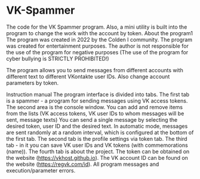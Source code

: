 # VK-Spammer
The code for the VK Spammer program. Also, a mini utility is built into the program to change the work with the account by token.
About the program1
The program was created in 2022 by the Colden I community. The program was created for entertainment purposes. The author is not responsible for the use of the program for negative purposes (The use of the program for cyber bullying is STRICTLY PROHIBITED!)

The program allows you to send messages from different accounts with different text to different VKontakte user IDs. Also change account parameters by token.

Instruction manual
The program interface is divided into tabs. The first tab is a spammer - a program for sending messages using VK access tokens. The second area is the console window. You can add and remove items from the lists (VK access tokens, VK user IDs to whom messages will be sent, message texts) You can send a single message by selecting the desired token, user ID and the desired text. In automatic mode, messages are sent randomly at a random interval, which is configured at the bottom of the first tab. The second tab is the profile settings via token tab. The third tab - in it you can save VK user IDs and VK tokens (with commemorations (name)). The fourth tab is about the project. The token can be obtained on the website (https://vkhost.github.io). The VK account ID can be found on the website (https://regvk.com/id). All program messages and execution/parameter errors.

